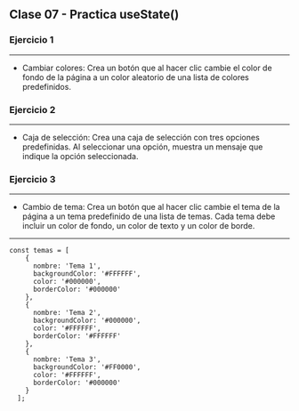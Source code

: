 ## Clase 07 - Practica useState()

### Ejercicio 1
---

- Cambiar colores: Crea un botón que al hacer clic cambie el color de fondo de la página a un color aleatorio de una lista de colores predefinidos.

### Ejercicio 2
---

- Caja de selección: Crea una caja de selección con tres opciones predefinidas. Al seleccionar una opción, muestra un mensaje que indique la opción seleccionada.

### Ejercicio 3
---

- Cambio de tema: Crea un botón que al hacer clic cambie el tema de la página a un tema predefinido de una lista de temas. Cada tema debe incluir un color de fondo, un color de texto y un color de borde.

---
```
const temas = [
    {
      nombre: 'Tema 1',
      backgroundColor: '#FFFFFF',
      color: '#000000',
      borderColor: '#000000'
    },
    {
      nombre: 'Tema 2',
      backgroundColor: '#000000',
      color: '#FFFFFF',
      borderColor: '#FFFFFF'
    },
    {
      nombre: 'Tema 3',
      backgroundColor: '#FF0000',
      color: '#FFFFFF',
      borderColor: '#000000'
    }
  ];
```
